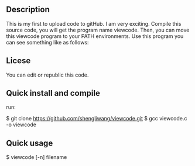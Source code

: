 Description
-----------
This is my first to upload code to gitHub. I am very exciting.
Compile this source code, you will get the program name viewcode.
Then, you can move this viewcode program to your PATH environments.
Use this program you can see something like as follows:

Licese
------
You can edit or republic this code.




Quick install and compile
-------------

run:

  $ git clone https://github.com/shengliwang/viewcode.git
  $ gcc viewcode.c -o viewcode







Quick usage
-----------

  $ viewcode [-n] filename

